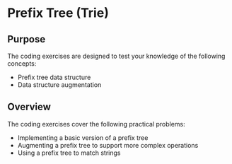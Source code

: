 # Prefix Tree (Trie)

## Purpose

The coding exercises are designed to test your knowledge of the following concepts:

* Prefix tree data structure
* Data structure augmentation

## Overview

The coding exercises cover the following practical problems:
* Implementing a basic version of a prefix tree
* Augmenting a prefix tree to support more complex operations
* Using a prefix tree to match strings